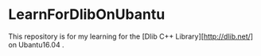 # LearnForDlibOnUbantu
This repository is for my learning for the [Dlib C++ Library][http://dlib.net/] on Ubantu16.04 .
